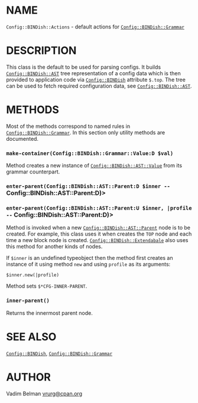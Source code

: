 NAME
====

`Config::BINDish::Actions` - default actions for [`Config::BINDish::Grammar`](https://github.com/vrurg/raku-Config-BINDish/blob/v0.0.3/docs/md/Config/BINDish/Grammar.md)

DESCRIPTION
===========

This class is the default to be used for parsing configs. It builds [`Config::BINDish::AST`](https://github.com/vrurg/raku-Config-BINDish/blob/v0.0.3/docs/md/Config/BINDish/AST.md) tree representation of a config data which is then provided to application code via [`Config::BINDish`](https://github.com/vrurg/raku-Config-BINDish/blob/v0.0.3/docs/md/Config/BINDish.md) attribute `$.top`. The tree can be used to fetch required configuration data, see [`Config::BINDish::AST`](https://github.com/vrurg/raku-Config-BINDish/blob/v0.0.3/docs/md/Config/BINDish/AST.md).

METHODS
=======

Most of the methods correspond to named rules in [`Config::BINDish::Grammar`](https://github.com/vrurg/raku-Config-BINDish/blob/v0.0.3/docs/md/Config/BINDish/Grammar.md). In this section only utility methods are documented.

### `make-container(Config::BINDish::Grammar::Value:D $val)`

Method creates a new instance of [`Config::BINDish::AST::Value`](https://github.com/vrurg/raku-Config-BINDish/blob/v0.0.3/docs/md/Config/BINDish/AST/Value.md) from its grammar counterpart.

### `enter-parent(Config::BINDish::AST::Parent:D $inner --` Config::BINDish::AST::Parent:D)>

### `enter-parent(Config::BINDish::AST::Parent:U $inner, |profile --` Config::BINDish::AST::Parent:D)>

Method is invoked when a new [`Config::BINDish::AST::Parent`](https://github.com/vrurg/raku-Config-BINDish/blob/v0.0.3/docs/md/Config/BINDish/AST/Parent.md) node is to be created. For example, this class uses it when creates the `TOP` node and each time a new block node is created. [`Config::BINDish::Extendabale`](https://github.com/vrurg/raku-Config-BINDish/blob/v0.0.3/docs/md/Config/BINDish/Extendabale.md) also uses this method for another kinds of nodes.

If `$inner` is an undefined typeobject then the method first creates an instance of it using method `new` and using `profile` as its arguments:

    $inner.new(|profile)

Method sets `$*CFG-INNER-PARENT`.

### `inner-parent()`

Returns the innermost parent node.

SEE ALSO
========

[`Config::BINDish`](https://github.com/vrurg/raku-Config-BINDish/blob/v0.0.3/docs/md/Config/BINDish.md), [`Config::BINDish::Grammar`](https://github.com/vrurg/raku-Config-BINDish/blob/v0.0.3/docs/md/Config/BINDish/Grammar.md)

AUTHOR
======

Vadim Belman <vrurg@cpan.org>

